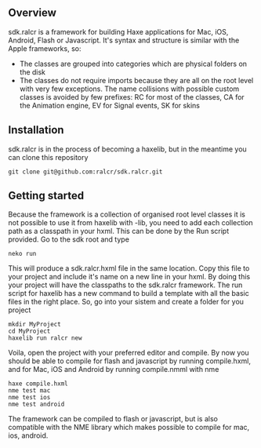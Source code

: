 ## Overview

sdk.ralcr is a framework for building Haxe applications for Mac, iOS, Android, Flash or Javascript. It's syntax and structure is similar with the Apple frameworks, so:
* The classes are grouped into categories which are physical folders on the disk
* The classes do not require imports because they are all on the root level with very few exceptions. The name collisions with possible custom classes is avoided by few prefixes: RC for most of the classes, CA for the Animation engine, EV for Signal events, SK for skins

## Installation

sdk.ralcr is in the process of becoming a haxelib, but in the meantime you can clone this repository

	git clone git@github.com:ralcr/sdk.ralcr.git

## Getting started

Because the framework is a collection of organised root level classes it is not possible to use it from haxelib with -lib, you need to add each collection path as a classpath in your hxml. This can be done by the Run script provided. Go to the sdk root and type

	neko run

This will produce a sdk.ralcr.hxml file in the same location. Copy this file to your project and include it's name on a new line in your hxml. By doing this your project will have the classpaths to the sdk.ralcr framework.
The run script for haxelib has a new command to build a template with all the basic files in the right place. So, go into your sistem and create a folder for you project

	mkdir MyProject
	cd MyProject
	haxelib run ralcr new
	
Voila, open the project with your preferred editor and compile. By now you should be able to compile for flash and javascript by running compile.hxml, and for Mac, iOS and Android by running compile.nmml with nme

	haxe compile.hxml
	nme test mac
	nme test ios
	nme test android

The framework can be compiled to flash or javascript, but is also compatible with the NME library which makes possible to compile for mac, ios, android.

